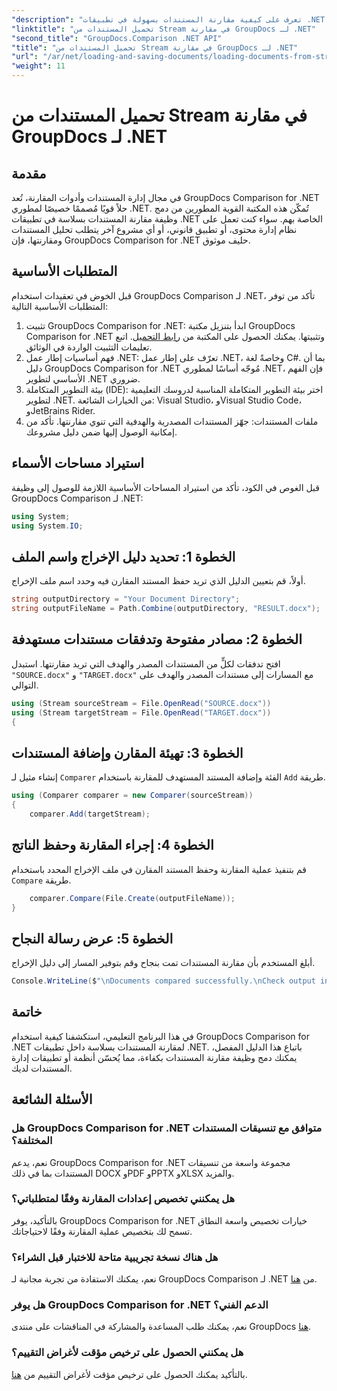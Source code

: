 ```yaml
---
"description": "تعرف على كيفية مقارنة المستندات بسهولة في تطبيقات .NET باستخدام GroupDocs Comparison، وهي مكتبة .NET قوية."
"linktitle": "تحميل المستندات من Stream في مقارنة GroupDocs لـ .NET"
"second_title": "GroupDocs.Comparison .NET API"
"title": "تحميل المستندات من Stream في مقارنة GroupDocs لـ .NET"
"url": "/ar/net/loading-and-saving-documents/loading-documents-from-stream/"
"weight": 11
---
```


# تحميل المستندات من Stream في مقارنة GroupDocs لـ .NET

## مقدمة
في مجال إدارة المستندات وأدوات المقارنة، تُعد GroupDocs Comparison for .NET حلاً قويًا مُصممًا خصيصًا لمطوري .NET. تُمكّن هذه المكتبة القوية المطورين من دمج وظيفة مقارنة المستندات بسلاسة في تطبيقات .NET الخاصة بهم. سواء كنت تعمل على نظام إدارة محتوى، أو تطبيق قانوني، أو أي مشروع آخر يتطلب تحليل المستندات ومقارنتها، فإن GroupDocs Comparison for .NET حليف موثوق.
## المتطلبات الأساسية
قبل الخوض في تعقيدات استخدام GroupDocs Comparison لـ .NET، تأكد من توفر المتطلبات الأساسية التالية:
1. تثبيت GroupDocs Comparison for .NET: ابدأ بتنزيل مكتبة GroupDocs Comparison for .NET وتثبيتها. يمكنك الحصول على المكتبة من [رابط التحميل](https://releases.groupdocs.com/comparison/net/). اتبع تعليمات التثبيت الواردة في الوثائق.
2. فهم أساسيات إطار عمل .NET: تعرّف على إطار عمل .NET، وخاصةً لغة C#. بما أن دليل GroupDocs Comparison for .NET مُوجّه أساسًا لمطوري .NET، فإن الفهم الأساسي لتطوير .NET ضروري.
3. بيئة التطوير المتكاملة (IDE): اختر بيئة التطوير المتكاملة المناسبة لدروسك التعليمية لتطوير .NET. من الخيارات الشائعة: Visual Studio، وVisual Studio Code، وJetBrains Rider.
4. ملفات المستندات: جهّز المستندات المصدرية والهدفية التي تنوي مقارنتها. تأكد من إمكانية الوصول إليها ضمن دليل مشروعك.

## استيراد مساحات الأسماء
قبل الغوص في الكود، تأكد من استيراد المساحات الأساسية اللازمة للوصول إلى وظيفة GroupDocs Comparison لـ .NET:
```csharp
using System;
using System.IO;
```
## الخطوة 1: تحديد دليل الإخراج واسم الملف
أولاً، قم بتعيين الدليل الذي تريد حفظ المستند المقارن فيه وحدد اسم ملف الإخراج.
```csharp
string outputDirectory = "Your Document Directory";
string outputFileName = Path.Combine(outputDirectory, "RESULT.docx");
```
## الخطوة 2: مصادر مفتوحة وتدفقات مستندات مستهدفة
افتح تدفقات لكلٍّ من المستندات المصدر والهدف التي تريد مقارنتها. استبدل `"SOURCE.docx"` و `"TARGET.docx"` مع المسارات إلى مستندات المصدر والهدف على التوالي.
```csharp
using (Stream sourceStream = File.OpenRead("SOURCE.docx"))
using (Stream targetStream = File.OpenRead("TARGET.docx"))
{
```
## الخطوة 3: تهيئة المقارن وإضافة المستندات
إنشاء مثيل لـ `Comparer` الفئة وإضافة المستند المستهدف للمقارنة باستخدام `Add` طريقة.
```csharp
using (Comparer comparer = new Comparer(sourceStream))
{
    comparer.Add(targetStream);
```
## الخطوة 4: إجراء المقارنة وحفظ الناتج
قم بتنفيذ عملية المقارنة وحفظ المستند المقارن في ملف الإخراج المحدد باستخدام `Compare` طريقة.
```csharp
    comparer.Compare(File.Create(outputFileName));
}
```
## الخطوة 5: عرض رسالة النجاح
أبلغ المستخدم بأن مقارنة المستندات تمت بنجاح وقم بتوفير المسار إلى دليل الإخراج.
```csharp
Console.WriteLine($"\nDocuments compared successfully.\nCheck output in {outputDirectory}.");
```

## خاتمة
في هذا البرنامج التعليمي، استكشفنا كيفية استخدام GroupDocs Comparison for .NET لمقارنة المستندات بسلاسة داخل تطبيقات .NET. باتباع هذا الدليل المفصل، يمكنك دمج وظيفة مقارنة المستندات بكفاءة، مما يُحسّن أنظمة أو تطبيقات إدارة المستندات لديك.
## الأسئلة الشائعة
### هل GroupDocs Comparison for .NET متوافق مع تنسيقات المستندات المختلفة؟
نعم، يدعم GroupDocs Comparison for .NET مجموعة واسعة من تنسيقات المستندات بما في ذلك DOCX وPDF وPPTX وXLSX والمزيد.
### هل يمكنني تخصيص إعدادات المقارنة وفقًا لمتطلباتي؟
بالتأكيد، يوفر GroupDocs Comparison for .NET خيارات تخصيص واسعة النطاق تسمح لك بتخصيص عملية المقارنة وفقًا لاحتياجاتك.
### هل هناك نسخة تجريبية متاحة للاختبار قبل الشراء؟
نعم، يمكنك الاستفادة من تجربة مجانية لـ GroupDocs Comparison لـ .NET من [هنا](https://releases.groupdocs.com/).
### هل يوفر GroupDocs Comparison for .NET الدعم الفني؟
نعم، يمكنك طلب المساعدة والمشاركة في المناقشات على منتدى GroupDocs [هنا](https://forum.groupdocs.com/c/comparison/12).
### هل يمكنني الحصول على ترخيص مؤقت لأغراض التقييم؟
بالتأكيد يمكنك الحصول على ترخيص مؤقت لأغراض التقييم من [هنا](https://purchase.groupdocs.com/temporary-license/).